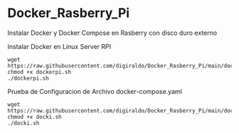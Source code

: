# Docker_Rasberry_Pi
Instalar Docker y Docker Compose en Rasberry con disco duro externo

Instalar Docker en Linux Server RPI
```
wget https://raw.githubusercontent.com/digiraldo/Docker_Rasberry_Pi/main/dockerpi.sh
chmod +x dockerpi.sh
./dockerpi.sh
```

Prueba de Configuracion de Archivo docker-compose.yaml
```
wget https://raw.githubusercontent.com/digiraldo/Docker_Rasberry_Pi/main/dock.sh
chmod +x docki.sh
./docki.sh
```